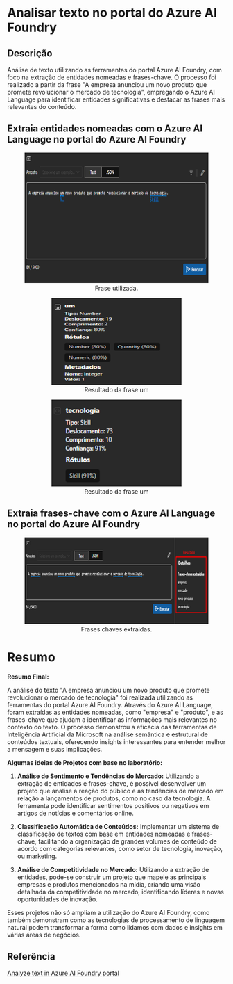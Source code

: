 # Analisar texto no portal do Azure AI Foundry

## Descrição

Análise de texto utilizando as ferramentas do portal Azure AI Foundry, com foco na extração de entidades nomeadas e frases-chave. O processo foi realizado a partir da frase "A empresa anunciou um novo produto que promete revolucionar o mercado de tecnologia", empregando o Azure AI Language para identificar entidades significativas e destacar as frases mais relevantes do conteúdo.

## Extraia entidades nomeadas com o Azure AI Language no portal do Azure AI Foundry


<figure style="text-align: center;">
    <img src="./figure/figure1-frase1.png" alt="Frase um" width="600" height="300">
    <figcaption>Frase utilizada.</figcaption>
</figure>

<figure style="text-align: center;">
    <img src="./figure/figure2-resultado frase1.png" alt="Frase um resultados" width="300" height="200">
    <figcaption>Resultado da frase um</figcaption>
</figure>

<figure style="text-align: center;">
    <img src="./figure/figure3-resultado frase1.png" alt="Frase um resultados" width="300" height="200">
    <figcaption>Resultado da frase um</figcaption>
</figure>

## Extraia frases-chave com o Azure AI Language no portal do Azure AI Foundry

<figure style="text-align: center;">
    <img src="./figure/figure4-frases chaves extraida.png" alt="Frase um" width="600" height="200">
    <figcaption>Frases chaves extraidas.</figcaption>
</figure>

# Resumo
**Resumo Final:**

A análise do texto "A empresa anunciou um novo produto que promete revolucionar o mercado de tecnologia" foi realizada utilizando as ferramentas do portal Azure AI Foundry. Através do Azure AI Language, foram extraídas as entidades nomeadas, como "empresa" e "produto", e as frases-chave que ajudam a identificar as informações mais relevantes no contexto do texto. O processo demonstrou a eficácia das ferramentas de Inteligência Artificial da Microsoft na análise semântica e estrutural de conteúdos textuais, oferecendo insights interessantes para entender melhor a mensagem e suas implicações.

**Algumas ideias de Projetos com base no laboratório:**

1. **Análise de Sentimento e Tendências do Mercado:** Utilizando a extração de entidades e frases-chave, é possível desenvolver um projeto que analise a reação do público e as tendências de mercado em relação a lançamentos de produtos, como no caso da tecnologia. A ferramenta pode identificar sentimentos positivos ou negativos em artigos de notícias e comentários online.

2. **Classificação Automática de Conteúdos:** Implementar um sistema de classificação de textos com base em entidades nomeadas e frases-chave, facilitando a organização de grandes volumes de conteúdo de acordo com categorias relevantes, como setor de tecnologia, inovação, ou marketing.

3. **Análise de Competitividade no Mercado:** Utilizando a extração de entidades, pode-se construir um projeto que mapeie as principais empresas e produtos mencionados na mídia, criando uma visão detalhada da competitividade no mercado, identificando líderes e novas oportunidades de inovação.


Esses projetos não só ampliam a utilização do Azure AI Foundry, como também demonstram como as tecnologias de processamento de linguagem natural podem transformar a forma como lidamos com dados e insights em várias áreas de negócios.

## Referência

[Analyze text in Azure AI Foundry portal](https://microsoftlearning.github.io/mslearn-ai-fundamentals/Instructions/Labs/06-text-analysis.html)